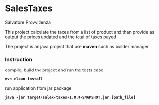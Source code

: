 # **SalesTaxes**
Salvatore Provvidenza

This project calculate the taxes from a list of product 
and than provide as output the prices updated and 
the total of taxes payed 

The project is an java project that use **maven** such as builder manager


### Instruction
compile, build the project and run the tests case

**`mvn clean install`**

run application from jar package

**`java -jar target/salex-taxes-1.0.0-SNAPSHOT.jar [path_file]`**